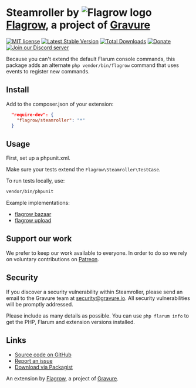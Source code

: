 # Steamroller by ![Flagrow logo](https://avatars0.githubusercontent.com/u/16413865?v=3&s=20) [Flagrow](https://discuss.flarum.org/d/1832-flagrow-extension-developer-group), a project of [Gravure](https://gravure.io/)

[![MIT license](https://img.shields.io/badge/license-MIT-blue.svg)](https://github.com/flagrow/steamroller/blob/master/LICENSE.md) [![Latest Stable Version](https://img.shields.io/packagist/v/flagrow/steamroller.svg)](https://packagist.org/packages/flagrow/steamroller) [![Total Downloads](https://img.shields.io/packagist/dt/flagrow/steamroller.svg)](https://packagist.org/packages/flagrow/steamroller) [![Donate](https://img.shields.io/badge/patreon-support-yellow.svg)](https://www.patreon.com/flagrow) [![Join our Discord server](https://discordapp.com/api/guilds/240489109041315840/embed.png)](https://flagrow.io/join-discord)

Because you can't extend the default Flarum console commands, this package adds an alternate `php vendor/bin/flagrow` command that uses events to register new commands.

## Install

Add to the composer.json of your extension:

```json
  "require-dev": {
    "flagrow/steamroller": "*"
  }
```

## Usage

First, set up a phpunit.xml.

Make sure your tests extend the `Flagrow\Steamroller\TestCase`.

To run tests locally, use:

```bash
vendor/bin/phpunit
```

Example implementations:

- [flagrow bazaar](https://github.com/flagrow/bazaar)
- [flagrow upload](https://github.com/flagrow/upload)

## Support our work

We prefer to keep our work available to everyone.
In order to do so we rely on voluntary contributions on [Patreon](https://www.patreon.com/flagrow).

## Security

If you discover a security vulnerability within Steamroller, please send an email to the Gravure team at security@gravure.io. All security vulnerabilities will be promptly addressed.

Please include as many details as possible. You can use `php flarum info` to get the PHP, Flarum and extension versions installed.

## Links

- [Source code on GitHub](https://github.com/flagrow/steamroller)
- [Report an issue](https://github.com/flagrow/steamroller/issues)
- [Download via Packagist](https://packagist.org/packages/flagrow/steamroller)

An extension by [Flagrow](https://flagrow.io/), a project of [Gravure](https://gravure.io/).
